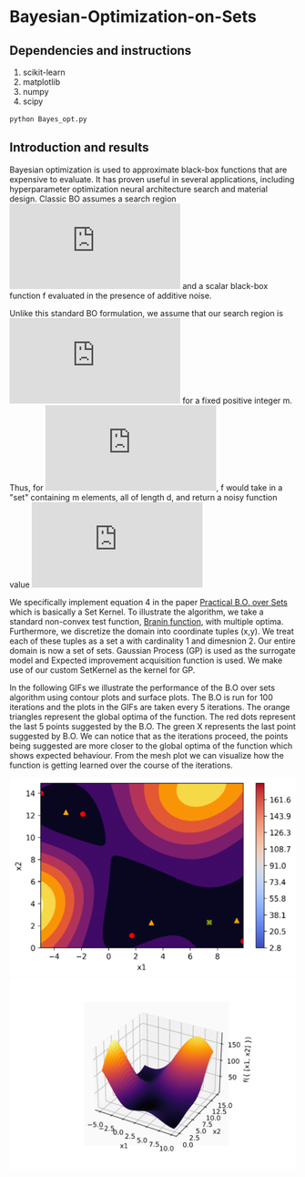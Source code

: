 # Bayesian-Optimization-on-Sets

## Dependencies and instructions
1. scikit-learn
2. matplotlib
3. numpy 
4. scipy 

```python 
python Bayes_opt.py
```
## Introduction and results
Bayesian optimization is used to approximate black-box functions that are expensive to evaluate. It has proven useful in several applications, including hyperparameter optimization neural architecture search and material design. Classic BO assumes a search region ![equation](https://latex.codecogs.com/gif.latex?X%20%5Csubset%20%5Cmathcal%7BR%7D%5E%7Bd%7D) and a scalar black-box function f evaluated in the presence of additive noise. 

Unlike this standard BO formulation, we assume that our search region is ![equation](https://latex.codecogs.com/gif.latex?%5Cmathcal%7BX%7D_%7Bset%7D%20%3D%20%5C%7B%5C%7Bx_%7B1%7D%2C...%2Cx_%7Bm%7D%5C%7D%20%7C%20x_%7Bi%7D%20%5Cin%20%5Cmathcal%7BX%7D%20%5Csubset%20%5Cmathbb%7BR%7D%5E%7Bd%7D%5C%7D) for a fixed positive integer m. Thus, for ![equation](https://latex.codecogs.com/gif.latex?X%20%5Cin%20%5Cmathcal%7BX%7D_%7Bset%7D), f would take in a "set" containing m elements, all of length d, and return a noisy function value ![equation](https://latex.codecogs.com/gif.latex?y%20%3D%20f%28X%29%20&plus;%20%5Cepsilon)

We specifically implement equation 4 in the paper [Practical B.O. over Sets](https://arxiv.org/pdf/1905.09780.pdf) which is basically a Set Kernel. To illustrate the algorithm, we take a standard non-convex test function, [Branin function](https://www.sfu.ca/~ssurjano/branin.html), with multiple optima. Furthermore, we discretize the domain into coordinate tuples (x,y). We treat each of these tuples as a set a with cardinality 1 and dimesnion 2. Our entire domain is now a set of sets. Gaussian Process (GP) is used as the surrogate model and Expected improvement acquisition function is used. We make use of our custom SetKernel as the kernel for GP. 

In the following GIFs we illustrate the performance of the B.O over sets algorithm using contour plots and surface plots. The B.O is run for 100 iterations and the plots in the GIFs are taken every 5 iterations. The orange triangles represent the global optima of the function. The red dots represent the last 5 points suggested by the B.O. The green X represents the last point suggested by B.O. We can notice that as the iterations proceed, the points being suggested are more closer to the global optima of the function which shows expected behaviour. From the mesh plot we can visualize how the function is getting learned over the course of the iterations. 

![alt text](https://github.com/kaushik333/Bayesian-Optimization-on-Sets/blob/main/readme_stuff/contour_gif.gif "Contour plots")
![alt text](https://github.com/kaushik333/Bayesian-Optimization-on-Sets/blob/main/readme_stuff/mesh_gif.gif "Mesh surface plots")

